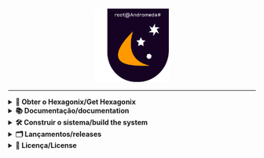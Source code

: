 
<!-- Vamos adicionar o logotipo do sistema -->

<p align="center">
<img src="https://github.com/hexagonix/Doc/blob/main/Img/Hexagonix.png" width="150" height="150">
</p>

<hr>

<details title="Obter o Hexagonix/Get Hexagonix" align='left'>
<br>
<summary align='left'><strong>📀 Obter o Hexagonix/Get Hexagonix</strong></summary>

* [Português (Brasil)](https://github.com/hexagonix/Doc/blob/main/Hexagonix/README.pt.md)
* [English](https://github.com/hexagonix/Doc/blob/main/Hexagonix/README.en.md) 

</details>

<details title="Documentação/documentation" align='left'>
<br>
<summary align='left'><strong>📚 Documentação/documentation</strong></summary>

* [Português (Brasil) - em construção](https://github.com/hexagonix/Doc)
* [English - under construction](https://github.com/hexagonix/Doc)

</details>

<details title="Construir o sistema/build the system" align='left'>
<br>
<summary align='left'><strong>🛠 Construir o sistema/build the system</strong></summary>

* [Português (Brasil)](https://github.com/hexagonix/build/blob/main/README.pt.md)
* [English](https://github.com/hexagonix/build/blob/main/README.en.md)

</details>

<details title="Lançamentos/releases" align='left'>
<br>
<summary align='left'><strong>🗂 Lançamentos/releases</strong></summary>

* [Português (Brasil)](https://github.com/hexagonix/Doc/blob/main/Hexagonix/REL.pt.md)
* [English (under construction)](https://github.com/hexagonix/Doc/blob/main/Hexagonix/REL.en.md) 

</details>

<details title="Licença/License" align='left'>
<br>
<summary align='left'><strong>📝 Licença/License</strong></summary>

Hexagonix Operating System

BSD 3-Clause License

Copyright (c) 2015-2022, Felipe Miguel Nery Lunkes <br>
All rights reserved.

Redistribution and use in source and binary forms, with or without
modification, are permitted provided that the following conditions are met:

1. Redistributions of source code must retain the above copyright notice, this
   list of conditions and the following disclaimer.

2. Redistributions in binary form must reproduce the above copyright notice,
   this list of conditions and the following disclaimer in the documentation
   and/or other materials provided with the distribution.

3. Neither the name of the copyright holder nor the names of its
   contributors may be used to endorse or promote products derived from
   this software without specific prior written permission.

THIS SOFTWARE IS PROVIDED BY THE COPYRIGHT HOLDERS AND CONTRIBUTORS "AS IS"
AND ANY EXPRESS OR IMPLIED WARRANTIES, INCLUDING, BUT NOT LIMITED TO, THE
IMPLIED WARRANTIES OF MERCHANTABILITY AND FITNESS FOR A PARTICULAR PURPOSE ARE
DISCLAIMED. IN NO EVENT SHALL THE COPYRIGHT HOLDER OR CONTRIBUTORS BE LIABLE
FOR ANY DIRECT, INDIRECT, INCIDENTAL, SPECIAL, EXEMPLARY, OR CONSEQUENTIAL
DAMAGES (INCLUDING, BUT NOT LIMITED TO, PROCUREMENT OF SUBSTITUTE GOODS OR
SERVICES; LOSS OF USE, DATA, OR PROFITS; OR BUSINESS INTERRUPTION) HOWEVER
CAUSED AND ON ANY THEORY OF LIABILITY, WHETHER IN CONTRACT, STRICT LIABILITY,
OR TORT (INCLUDING NEGLIGENCE OR OTHERWISE) ARISING IN ANY WAY OUT OF THE USE
OF THIS SOFTWARE, EVEN IF ADVISED OF THE POSSIBILITY OF SUCH DAMAGE.

</details>

<!-- Versão do arquivo: 1.0

Copyright © 2022 Felipe Miguel Nery Lunkes

-->